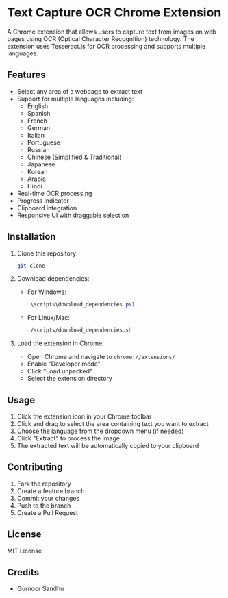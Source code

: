 # Text Capture OCR Chrome Extension

A Chrome extension that allows users to capture text from images on web pages using OCR (Optical Character Recognition) technology. The extension uses Tesseract.js for OCR processing and supports multiple languages.

## Features

- Select any area of a webpage to extract text
- Support for multiple languages including:
  - English
  - Spanish
  - French
  - German
  - Italian
  - Portuguese
  - Russian
  - Chinese (Simplified & Traditional)
  - Japanese
  - Korean
  - Arabic
  - Hindi
- Real-time OCR processing
- Progress indicator
- Clipboard integration
- Responsive UI with draggable selection

## Installation

1. Clone this repository:
   ```bash
   git clone 
   ```

2. Download dependencies:
   - For Windows:
     ```powershell
     .\scripts\download_dependencies.ps1
     ```
   - For Linux/Mac:
     ```bash
     ./scripts/download_dependencies.sh
     ```

3. Load the extension in Chrome:
   - Open Chrome and navigate to `chrome://extensions/`
   - Enable "Developer mode"
   - Click "Load unpacked"
   - Select the extension directory

## Usage

1. Click the extension icon in your Chrome toolbar
2. Click and drag to select the area containing text you want to extract
3. Choose the language from the dropdown menu (if needed)
4. Click "Extract" to process the image
5. The extracted text will be automatically copied to your clipboard


## Contributing

1. Fork the repository
2. Create a feature branch
3. Commit your changes
4. Push to the branch
5. Create a Pull Request

## License

MIT License

## Credits

- Gurnoor Sandhu